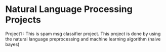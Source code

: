 #  Natural Language Processing Projects
Project1 : This is spam msg classifier project. This project is done by using the natural language preprocessing and machine learning algorithm (naive bayes)
